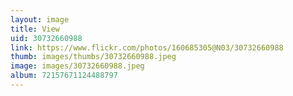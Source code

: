 ```yaml
---
layout: image
title: View
uid: 30732660988
link: https://www.flickr.com/photos/160685305@N03/30732660988
thumb: images/thumbs/30732660988.jpeg
image: images/30732660988.jpeg
album: 72157671124488797
---
```


